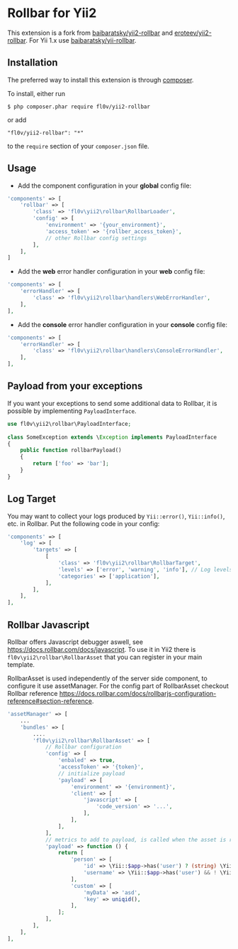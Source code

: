 Rollbar for Yii2
================

This extension is a fork from [baibaratsky/yii2-rollbar](https://github.com/baibaratsky/yii2-rollbar) and [eroteev/yii2-rollbar](https://github.com/eroteev/yii2-rollbar).
For Yii 1.x use [baibaratsky/yii-rollbar](https://github.com/baibaratsky/yii-rollbar).

Installation
------------
The preferred way to install this extension is through [composer](http://getcomposer.org/download/). 

 To install, either run
 ```
 $ php composer.phar require fl0v/yii2-rollbar
 ```
 or add
 ```
 "fl0v/yii2-rollbar": "*"
 ```
 to the `require` section of your `composer.json` file.

Usage
-----
- Add the component configuration in your **global** config file:

```php
'components' => [
    'rollbar' => [
        'class' => 'fl0v\yii2\rollbar\RollbarLoader',
        'config' => [
            'environment' => '{your_environment}',
            'access_token' => '{rollber_access_token}',
            // other Rollbar config settings
        ],
    ],
]
```

- Add the **web** error handler configuration in your **web** config file:

```php
'components' => [
    'errorHandler' => [
        'class' => 'fl0v\yii2\rollbar\handlers\WebErrorHandler',
    ],
],
```

- Add the **console** error handler configuration in your **console** config file:

```php
'components' => [
    'errorHandler' => [
        'class' => 'fl0v\yii2\rollbar\handlers\ConsoleErrorHandler',
    ],
],
```

Payload from your exceptions
----------------------------
If you want your exceptions to send some additional data to Rollbar,
it is possible by implementing `PayloadInterface`.

```php
use fl0v\yii2\rollbar\PayloadInterface;
 
class SomeException extends \Exception implements PayloadInterface
{
    public function rollbarPayload()
    {
        return ['foo' => 'bar'];
    }
}
```

Log Target
----------
You may want to collect your logs produced by `Yii::error()`, `Yii::info()`, etc. in Rollbar.
Put the following code in your config:

```php
'components' => [
    'log' => [
        'targets' => [
            [
                'class' => 'fl0v\yii2\rollbar\RollbarTarget',
                'levels' => ['error', 'warning', 'info'], // Log levels you want to appear in Rollbar             
                'categories' => ['application'],
            ],
        ],
    ],
],
```

Rollbar Javascript
------------------
Rollbar offers Javascript debugger aswell, see https://docs.rollbar.com/docs/javascript.
To use it in Yii2 there is `fl0v\yii2\rollbar\RollbarAsset` that you  can register in your main template.

RollbarAsset is used independently of the server side component, to configure it use assetManager.
For the config part of RollbarAsset checkout Rollbar reference https://docs.rollbar.com/docs/rollbarjs-configuration-reference#section-reference.

```php
'assetManager' => [
    ...
    'bundles' => [
        ....
        'fl0v\yii2\rollbar\RollbarAsset' => [
            // Rollbar configuration
            'config' => [
                'enbaled' => true,
                'accessToken' => '{token}',
                // initialize payload
                'payload' => [
                    'environment' => '{environment}',
                    'client' => [
                        'javascript' => [
                            'code_version' => '...',
                        ],
                    ],
                ],
            ],
            // metrics to add to payload, is called when the asset is registered
            'payload' => function () {
                return [
                    'person' => [
                        'id' => \Yii::$app->has('user') ? (string) \Yii::$app->user->id : null,
                        'username' => \Yii::$app->has('user') && ! \Yii::$app->user->isGuest ? \Yii::$app->user->identity->username : null,
                    ],
                    'custom' => [
                        'myData' => 'asd',
                        'key' => uniqid(),
                    ],
                ];
            ],
        ],
    ],
],
```

